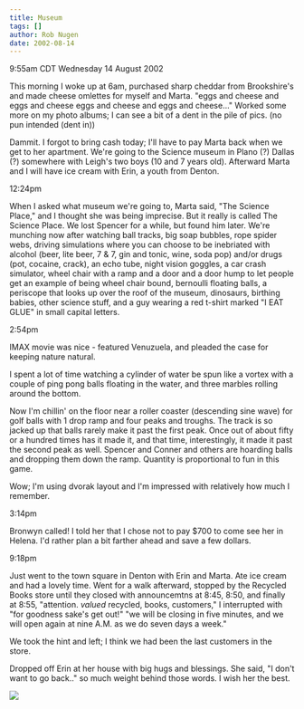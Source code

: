 ```yaml
---
title: Museum
tags: []
author: Rob Nugen
date: 2002-08-14
---
```


<p class=date>9:55am CDT Wednesday 14 August 2002</p>

<p>This morning I woke up at 6am, purchased sharp cheddar from
Brookshire's and made cheese omlettes for myself and Marta.  "eggs and
cheese and eggs and cheese eggs and cheese and eggs and cheese..."
Worked some more on my photo albums; I can see a bit of a dent in the
pile of pics. (no pun intended (dent in))</p>

<p>Dammit.  I forgot to bring cash today; I'll have to pay Marta back
when we get to her apartment.  We're going to the Science museum in
Plano (?) Dallas (?) somewhere with Leigh's two boys (10 and 7 years
old).  Afterward Marta and I will have ice cream with Erin, a youth
from Denton.</p>

<p class=date>12:24pm</p>

<p>When I asked what museum we're going to, Marta said, "The Science
Place," and I thought she was being imprecise.  But it really is
called The Science Place.  We lost Spencer for a while, but found him
later.  We're munching now after watching ball tracks, big soap
bubbles, rope spider webs, driving simulations where you can choose to
be inebriated with alcohol (beer, lite beer, 7 & 7, gin and tonic,
wine, soda pop) and/or drugs (pot, cocaine, crack), an echo tube,
night vision goggles, a car crash simulator, wheel chair with a ramp
and a door and a door hump to let people get an example of being wheel
chair bound, bernoulli floating balls, a periscope that looks up over
the roof of the museum, dinosaurs, birthing babies, other science
stuff, and a guy wearing a red t-shirt marked "I EAT GLUE" in small
capital letters.</p>

<p class=date>2:54pm</p>

<p>IMAX movie was nice - featured Venuzuela, and pleaded the case for
keeping nature natural.</p>

<p>I spent a lot of time watching a cylinder of water be spun like a
vortex with a couple of ping pong balls floating in the water, and
three marbles rolling around the bottom.</p>

<p>Now I'm chillin' on the floor near a roller coaster (descending
sine wave) for golf balls with 1 drop ramp and four peaks and troughs.
The track is so jacked up that balls rarely make it past the first
peak.  Once out of about fifty or a hundred times has it made it, and
that time, interestingly, it made it past the second peak as well.
Spencer and Conner and others are hoarding balls and dropping them
down the ramp.  Quantity is proportional to fun in this game.</p>

<p>Wow; I'm using dvorak layout and I'm impressed with relatively how
much I remember.</p>

<p class=date>3:14pm</p>

<p>Bronwyn called!  I told her that I chose not to pay $700 to come
see her in Helena. I'd rather plan a bit farther ahead and save a few
dollars.</p>

<p class=date>9:18pm</p>

<p>Just went to the town square in Denton with Erin and Marta.  Ate
ice cream and had a lovely time.  Went for a walk afterward, stopped
by the Recycled Books store until they closed with announcemtns at
8:45, 8:50, and finally at 8:55, "attention. <em>valued</em> recycled,
books, customers," I interrupted with "for goodness sake's get out!"
"we will be closing in five minutes, and we will open again at nine
A.M. as we do seven days a week."</p>

<p>We took the hint and left; I think we had been the last customers
in the store.</p>

<p>Dropped off Erin at her house with big hugs and blessings.  She
said, "I don't want to go back.." so much weight behind those words.
I wish her the best.</p>

<p><img src="/images/rob/wL-ROB.gif"/></p>
